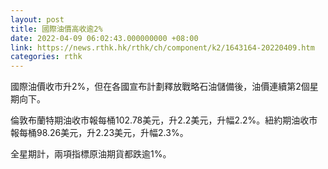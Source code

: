 ```yaml
---
layout: post
title: 國際油價高收逾2%
date: 2022-04-09 06:02:43.000000000 +08:00
link: https://news.rthk.hk/rthk/ch/component/k2/1643164-20220409.htm
categories: rthk
---
```


國際油價收市升2%，但在各國宣布計劃釋放戰略石油儲備後，油價連續第2個星期向下。

倫敦布蘭特期油收市報每桶102.78美元，升2.2美元，升幅2.2%。紐約期油收市報每桶98.26美元，升2.23美元，升幅2.3%。

全星期計，兩項指標原油期貨都跌逾1%。

